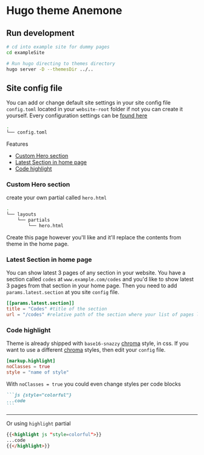 # Hugo theme Anemone

## Run development

```bash
# cd into example site for dummy pages
cd exampleSite

# Run hugo directing to themes directory
hugo server -D --themesDir ../..
```

## Site config file

You can add or change default site settings in your site config file `config.toml` located in your `website-root` folder if not you can create it yourself. Every configuration settings can be [found here](https://gohugo.io/getting-started/configuration/)

```bash
.
└── config.toml
```

Features

- [Custom Hero section](#custom-hero-section)
- [Latest Section in home page](#latest-section-in-home-page)
- [Code highlight](#code-highlight)

### Custom Hero section

create your own partial called `hero.html`

```bash
.
└── layouts
    └── partials
        └── hero.html
```

Create this page however you'll like and it'll replace the contents from theme in the home page.

### Latest Section in home page

You can show latest 3 pages of any section in your website.
You have a section called `codes` at `www.example.com/codes` and you'd like to show latest 3 pages from that section in your home page. Then you need to add `params.latest.section` at you site `config` file.

```toml
[[params.latest.section]]
title = "Codes" #title of the section
url = "/codes" #relative path of the section where your list of pages lies
```

### Code highlight

Theme is already shipped with `base16-snazzy` [chroma](https://github.com/alecthomas/chroma) style, in css.
If you want to use a different [chroma](https://github.com/alecthomas/chroma) styles, then edit your `config` file.

```toml
[markup.highlight]
noClasses = true
style = "name of style"
```

With `noClasses = true` you could even change styles per code blocks

````markdown
```js {style="colorful"}
...code
```
````

---

Or using `highlight` partial

```markdown
{{<highlight js "style=colorful">}}
...code
{{</highlight>}}
```
